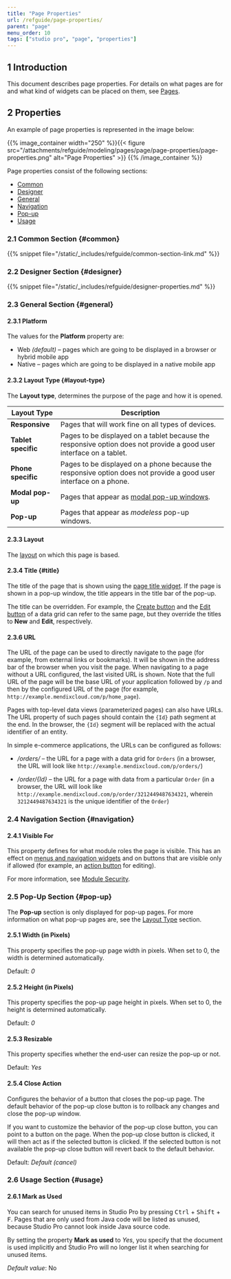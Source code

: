 ```yaml
---
title: "Page Properties"
url: /refguide/page-properties/
parent: "page"
menu_order: 10
tags: ["studio pro", "page", "properties"]
---
```


## 1 Introduction

This document describes page properties. For details on what pages are for and what kind of widgets can be placed on them, see [Pages](/refguide/pages/).

## 2 Properties

An example of page properties is represented in the image below:

{{% image_container width="250" %}}{{< figure src="/attachments/refguide/modeling/pages/page/page-properties/page-properties.png" alt="Page Properties" >}}
{{% /image_container %}}

Page properties consist of the following sections:

* [Common](#common)
* [Designer](#designer)
* [General](#general)
* [Navigation](#navigation)
* [Pop-up](#pop-up)
* [Usage](#usage)

### 2.1 Common Section {#common}

{{% snippet file="/static/_includes/refguide/common-section-link.md" %}}

### 2.2 Designer Section {#designer}

{{% snippet file="/static/_includes/refguide/designer-properties.md" %}}

### 2.3 General Section {#general}

#### 2.3.1 Platform

The values for the **Platform** property are:

* Web *(default)* – pages which are going to be displayed in a browser or hybrid mobile app
* Native – pages which are going to be displayed in a native mobile app

#### 2.3.2 Layout Type {#layout-type}

The **Layout type**, determines the purpose of the page and how it is opened.

| Layout Type         | Description                                                  |
| ------------------- | ------------------------------------------------------------ |
| **Responsive**      | Pages that will work fine on all types of devices.           |
| **Tablet specific** | Pages to be displayed on a tablet because the responsive option does not provide a good user interface on a tablet. |
| **Phone specific**  | Pages to be displayed on a phone because the responsive option does not provide a good user interface on a phone. |
| **Modal pop-up**    | Pages that appear as [modal pop-up windows](https://www.wikiwand.com/en/Modal_window). |
| **Pop-up**          | Pages that appear as *modeless* pop-up windows.              |

#### 2.3.3 Layout

The [layout](/refguide/layout/) on which this page is based.

#### 2.3.4 Title {#title}

The title of the page that is shown using the [page title widget](/refguide/page-title/). If the page is shown in a pop-up window, the title appears in the title bar of the pop-up. 

The title can be overridden. For example, the [Create button](/refguide/control-bar/) and the [Edit button](/refguide/control-bar/) of a data grid can refer to the same page, but they override the titles to **New** and **Edit**, respectively.

#### 2.3.6 URL

The URL of the page can be used to directly navigate to the page (for example, from external links or bookmarks). It will be shown in the address bar of the browser when you visit the page. When navigating to a page without a URL configured, the last visited URL is shown. Note that the full URL of the page will be the base URL of your application followed by `/p` and then by the configured URL of the page (for example, `http://example.mendixcloud.com/p/home_page`).

Pages with top-level data views (parameterized pages) can also have URLs. The URL property of such pages should contain the `{Id}` path segment at the end. In the browser, the `{Id}` segment will be replaced with the actual identifier of an entity.

In simple e-commerce applications, the URLs can be configured as follows:

* */orders/* – the URL for a page with a data grid for `Orders` (in a browser, the URL will look like `http://example.mendixcloud.com/p/orders/`)

* */order/{Id}* – the URL for a page with data from a particular `Order` (in a browser, the URL will look like `http://example.mendixcloud.com/p/order/3212449487634321`, wherein `3212449487634321` is the unique identifier of the `Order`)

### 2.4 Navigation Section {#navigation}

#### 2.4.1 Visible For

This property defines for what module roles the page is visible. This has an effect on [menus and navigation widgets](/refguide/menu-widgets/) and on buttons that are visible only if allowed (for example, an [action button](/refguide/button-widgets/) for editing).

For more information, see [Module Security](/refguide/module-security/).

### 2.5 Pop-Up Section {#pop-up}

The **Pop-up** section is only displayed for pop-up pages. For more information on what pop-up pages are, see the [Layout Type](#layout-type) section.

#### 2.5.1 Width (in Pixels)

This property specifies the pop-up page width in pixels. When set to 0, the width is determined automatically.

Default: *0*

#### 2.5.2 Height (in Pixels)

This property specifies the pop-up page height in pixels. When set to 0, the height is determined automatically.

Default: *0*

#### 2.5.3 Resizable

This property specifies whether the end-user can resize the pop-up or not.

Default: *Yes*

#### 2.5.4 Close Action

Configures the behavior of a button that closes the pop-up page. The default behavior of the pop-up close button is to rollback any changes and close the pop-up window. 

If you want to customize the behavior of the pop-up close button, you can point to a button on the page. When the pop-up close button is clicked, it will then act as if the selected button is clicked. If the selected button is not available the pop-up close button will revert back to the default behavior.

Default: *Default (cancel)*

### 2.6 Usage Section {#usage}

#### 2.6.1 Mark as Used

You can search for unused items in Studio Pro by pressing <kbd>Ctrl</kbd> + <kbd>Shift</kbd> + <kbd>F</kbd>. Pages that are only used from Java code will be listed as unused, because Studio Pro cannot look inside Java source code.

By setting the property **Mark as used** to *Yes*, you specify that the document is used implicitly and Studio Pro will no longer list it when searching for unused items.

*Default value*: No